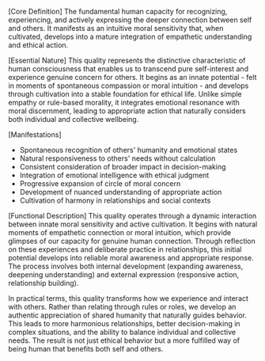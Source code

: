[Core Definition]
The fundamental human capacity for recognizing, experiencing, and actively expressing the deeper connection between self and others. It manifests as an intuitive moral sensitivity that, when cultivated, develops into a mature integration of empathetic understanding and ethical action.

[Essential Nature]
This quality represents the distinctive characteristic of human consciousness that enables us to transcend pure self-interest and experience genuine concern for others. It begins as an innate potential - felt in moments of spontaneous compassion or moral intuition - and develops through cultivation into a stable foundation for ethical life. Unlike simple empathy or rule-based morality, it integrates emotional resonance with moral discernment, leading to appropriate action that naturally considers both individual and collective wellbeing.

[Manifestations]
- Spontaneous recognition of others' humanity and emotional states
- Natural responsiveness to others' needs without calculation
- Consistent consideration of broader impact in decision-making
- Integration of emotional intelligence with ethical judgment
- Progressive expansion of circle of moral concern
- Development of nuanced understanding of appropriate action
- Cultivation of harmony in relationships and social contexts

[Functional Description]
This quality operates through a dynamic interaction between innate moral sensitivity and active cultivation. It begins with natural moments of empathetic connection or moral intuition, which provide glimpses of our capacity for genuine human connection. Through reflection on these experiences and deliberate practice in relationships, this initial potential develops into reliable moral awareness and appropriate response. The process involves both internal development (expanding awareness, deepening understanding) and external expression (responsive action, relationship building).

In practical terms, this quality transforms how we experience and interact with others. Rather than relating through rules or roles, we develop an authentic appreciation of shared humanity that naturally guides behavior. This leads to more harmonious relationships, better decision-making in complex situations, and the ability to balance individual and collective needs. The result is not just ethical behavior but a more fulfilled way of being human that benefits both self and others.
